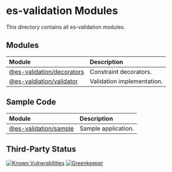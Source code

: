 # es-validation Modules

This directory contains all es-validation modules.

## Modules

| Module                                   | Description                |
|:-----------------------------------------|:---------------------------|
| [@es-validation/decorators](decorators/) | Constraint decorators.     |
| [@es-valdiation/validator](validator/)   | Validation implementation. |

## Sample Code

| Module                           | Description         |
|:---------------------------------|:--------------------|
| [@es-validation/sample](sample/) | Sample application. |

## Third-Party Status

[![Known Vulnerabilities](https://snyk.io/test/github/rraziel/es-validation/badge.svg)](https://snyk.io/test/github/rraziel/es-validation)
[![Greenkeeper](https://badges.greenkeeper.io/rraziel/es-validation.svg)](https://greenkeeper.io/)

